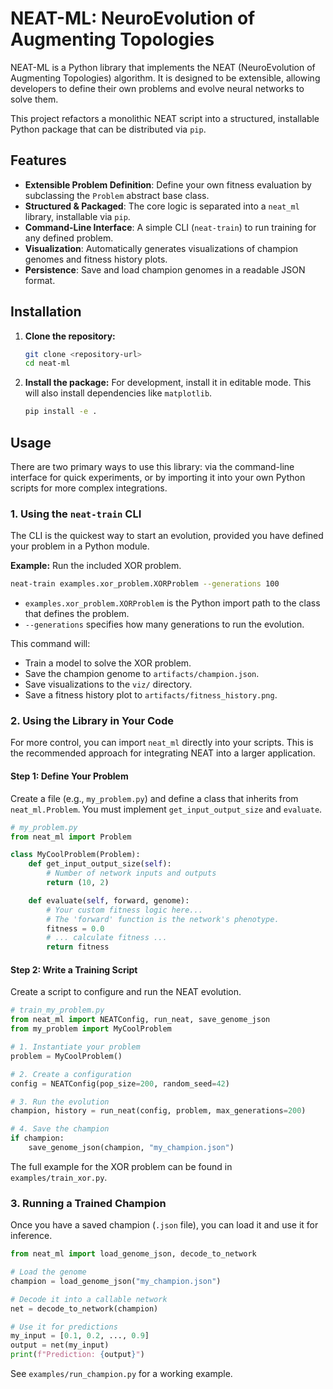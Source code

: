 # NEAT-ML: NeuroEvolution of Augmenting Topologies

NEAT-ML is a Python library that implements the NEAT (NeuroEvolution of Augmenting Topologies) algorithm. It is designed to be extensible, allowing developers to define their own problems and evolve neural networks to solve them.

This project refactors a monolithic NEAT script into a structured, installable Python package that can be distributed via `pip`.

## Features

- **Extensible Problem Definition**: Define your own fitness evaluation by subclassing the `Problem` abstract base class.
- **Structured & Packaged**: The core logic is separated into a `neat_ml` library, installable via `pip`.
- **Command-Line Interface**: A simple CLI (`neat-train`) to run training for any defined problem.
- **Visualization**: Automatically generates visualizations of champion genomes and fitness history plots.
- **Persistence**: Save and load champion genomes in a readable JSON format.

## Installation

1.  **Clone the repository:**
    ```bash
    git clone <repository-url>
    cd neat-ml
    ```

2.  **Install the package:**
    For development, install it in editable mode. This will also install dependencies like `matplotlib`.
    ```bash
    pip install -e .
    ```

## Usage

There are two primary ways to use this library: via the command-line interface for quick experiments, or by importing it into your own Python scripts for more complex integrations.

### 1. Using the `neat-train` CLI

The CLI is the quickest way to start an evolution, provided you have defined your problem in a Python module.

**Example:** Run the included XOR problem.

```bash
neat-train examples.xor_problem.XORProblem --generations 100
```

-   `examples.xor_problem.XORProblem` is the Python import path to the class that defines the problem.
-   `--generations` specifies how many generations to run the evolution.

This command will:
- Train a model to solve the XOR problem.
- Save the champion genome to `artifacts/champion.json`.
- Save visualizations to the `viz/` directory.
- Save a fitness history plot to `artifacts/fitness_history.png`.

### 2. Using the Library in Your Code

For more control, you can import `neat_ml` directly into your scripts. This is the recommended approach for integrating NEAT into a larger application.

#### Step 1: Define Your Problem

Create a file (e.g., `my_problem.py`) and define a class that inherits from `neat_ml.Problem`. You must implement `get_input_output_size` and `evaluate`.

```python
# my_problem.py
from neat_ml import Problem

class MyCoolProblem(Problem):
    def get_input_output_size(self):
        # Number of network inputs and outputs
        return (10, 2)

    def evaluate(self, forward, genome):
        # Your custom fitness logic here...
        # The 'forward' function is the network's phenotype.
        fitness = 0.0
        # ... calculate fitness ...
        return fitness
```

#### Step 2: Write a Training Script

Create a script to configure and run the NEAT evolution.

```python
# train_my_problem.py
from neat_ml import NEATConfig, run_neat, save_genome_json
from my_problem import MyCoolProblem

# 1. Instantiate your problem
problem = MyCoolProblem()

# 2. Create a configuration
config = NEATConfig(pop_size=200, random_seed=42)

# 3. Run the evolution
champion, history = run_neat(config, problem, max_generations=200)

# 4. Save the champion
if champion:
    save_genome_json(champion, "my_champion.json")
```

The full example for the XOR problem can be found in `examples/train_xor.py`.

### 3. Running a Trained Champion

Once you have a saved champion (`.json` file), you can load it and use it for inference.

```python
from neat_ml import load_genome_json, decode_to_network

# Load the genome
champion = load_genome_json("my_champion.json")

# Decode it into a callable network
net = decode_to_network(champion)

# Use it for predictions
my_input = [0.1, 0.2, ..., 0.9]
output = net(my_input)
print(f"Prediction: {output}")
```

See `examples/run_champion.py` for a working example.